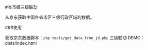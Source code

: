 #省市级三级联动

从京东获取中国各省市区三级行政区域的数据。

###使用

获取京东数据脚本：```php tools/get_data_from_jd.php```
三级联动 DEMO：dists/index.html